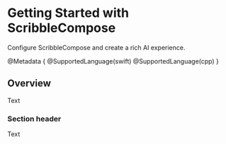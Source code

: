 # Getting Started with ScribbleCompose

Configure ScribbleCompose and create a rich AI experience.

@Metadata {
    @SupportedLanguage(swift)
    @SupportedLanguage(cpp)
}

## Overview

<!--@START_MENU_TOKEN@-->Text<!--@END_MENU_TOKEN@-->

### Section header

<!--@START_MENU_TOKEN@-->Text<!--@END_MENU_TOKEN@-->
